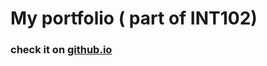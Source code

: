 # My portfolio ( part of INT102)

### check it on [github.io](https://siraom15.github.io/portfolio_project/)